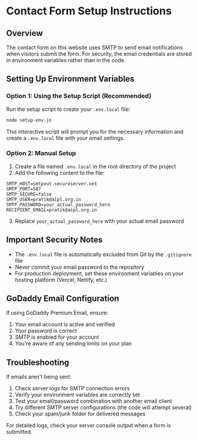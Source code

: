 # Contact Form Setup Instructions

## Overview

The contact form on this website uses SMTP to send email notifications when visitors submit the form. For security, the email credentials are stored in environment variables rather than in the code.

## Setting Up Environment Variables

### Option 1: Using the Setup Script (Recommended)

Run the setup script to create your `.env.local` file:

```bash
node setup-env.js
```

This interactive script will prompt you for the necessary information and create a `.env.local` file with your email settings.

### Option 2: Manual Setup

1. Create a file named `.env.local` in the root directory of the project
2. Add the following content to the file:

```
SMTP_HOST=smtpout.secureserver.net
SMTP_PORT=587
SMTP_SECURE=false
SMTP_USER=pratik@aipl.org.in
SMTP_PASSWORD=your_actual_password_here
RECIPIENT_EMAIL=pratik@aipl.org.in
```

3. Replace `your_actual_password_here` with your actual email password

## Important Security Notes

- The `.env.local` file is automatically excluded from Git by the `.gitignore` file
- Never commit your email password to the repository
- For production deployment, set these environment variables on your hosting platform (Vercel, Netlify, etc.)

## GoDaddy Email Configuration

If using GoDaddy Premium Email, ensure:

1. Your email account is active and verified
2. Your password is correct
3. SMTP is enabled for your account
4. You're aware of any sending limits on your plan

## Troubleshooting

If emails aren't being sent:

1. Check server logs for SMTP connection errors
2. Verify your environment variables are correctly set
3. Test your email/password combination with another email client
4. Try different SMTP server configurations (the code will attempt several)
5. Check your spam/junk folder for delivered messages

For detailed logs, check your server console output when a form is submitted. 